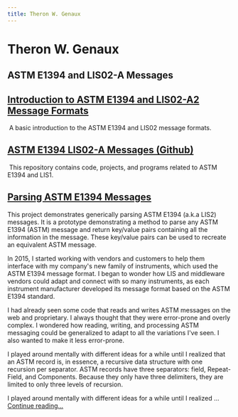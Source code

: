 ```yaml
---
title: Theron W. Genaux
---
```


# Theron W. Genaux

## ASTM E1394 and LIS02-A Messages

## [Introduction to ASTM E1394 and LIS02-A2 Message Formats](https://twgenaux.github.io/MessageFormats/MessageFormats)

​	A basic introduction to the ASTM E1394 and LIS02 message formats.

## [ASTM E1394 LIS02-A Messages (Github)](https://github.com/twgenaux/tgenaux-ASTM-LIS) 

​	This repository contains code, projects, and programs related to ASTM E1394 and LIS1.

## [Parsing ASTM E1394 Messages](https://twgenaux.github.io/ASTME1394MessagParsing/ASTME1394MessagParsing)  

This project demonstrates generically parsing ASTM  E1394 (a.k.a LIS2) messages. It is a prototype demonstrating a method to parse any ASTM  E1394 (ASTM) message and return key/value pairs containing all the information in the message. These key/value pairs can be used to recreate an equivalent ASTM message.

In 2015, I started working with vendors and customers to help them interface with my company's new family of instruments, which used the ASTM E1394 message format. I began to wonder how LIS and middleware vendors could adapt and connect with so many instruments, as each instrument manufacturer developed its message format based on the ASTM E1394 standard.

I had already seen some code that reads and writes ASTM messages on the web and proprietary. I always thought that they were error-prone and overly complex. I wondered how reading, writing, and processing ASTM messaging could be generalized to adapt to all the variations I've seen. I also wanted to make it less error-prone.

I played around mentally with different ideas for a while until I realized that an ASTM record is, in essence, a recursive data structure with one recursion per separator. ASTM records have three separators: field, Repeat-Field, and Components. Because they only have three delimiters, they are limited to only three levels of recursion. 

I played around mentally with different ideas for a while until I realized ... [Continue reading...](https://twgenaux.github.io/ASTME1394MessagParsing/ASTME1394MessagParsing)    



